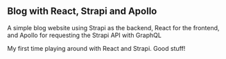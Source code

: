 ## Blog with React, Strapi and Apollo

A simple blog website using Strapi as the backend, React for the frontend, and Apollo for requesting the Strapi API with GraphQL

My first time playing around with React and Strapi. Good stuff!

